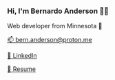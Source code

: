 ### Hi, I'm Bernardo Anderson 👋🏻
Web developer from Minnesota 🚤

[📫 bern.anderson@proton.me](mailto:bern.anderson@proton.me)

[🔗 LinkedIn](https://www.linkedin.com/in/bernardodsanderson/)

[📝 Resume](./resume.md)
